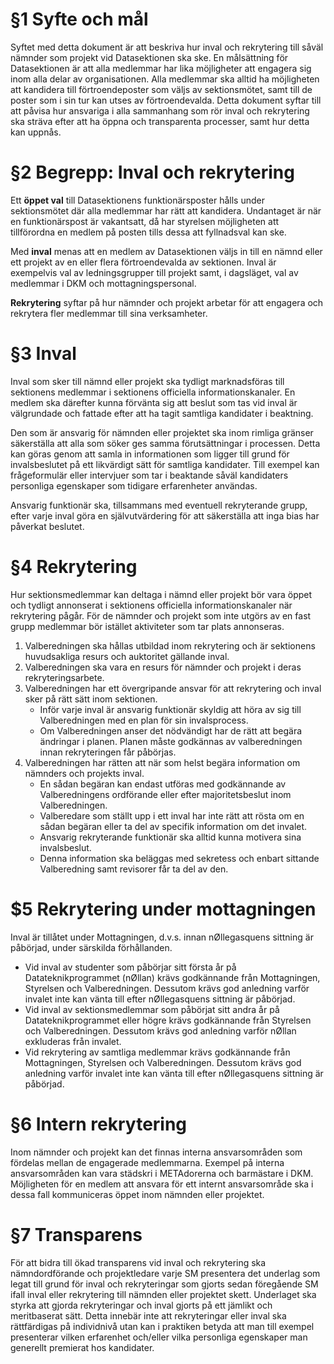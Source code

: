 <!-- Konglig Datasektionens rekryteringspolicy -->

# §1 Syfte och mål

Syftet med detta dokument är att beskriva hur inval och rekrytering till såväl nämnder som projekt vid Datasektionen ska ske. En målsättning för Datasektionen är att alla medlemmar har lika möjligheter att engagera sig inom alla delar av organisationen. Alla medlemmar ska alltid ha möjligheten att kandidera till förtroendeposter som väljs av sektionsmötet, samt till de poster som i sin tur kan utses av förtroendevalda. Detta dokument syftar till att påvisa hur ansvariga i alla sammanhang som rör inval och rekrytering ska sträva efter att ha öppna och transparenta processer, samt hur detta kan uppnås.

# §2 Begrepp: Inval och rekrytering

Ett **öppet val** till Datasektionens funktionärsposter hålls under sektionsmötet där alla medlemmar har rätt att kandidera. Undantaget är när en funktionärspost är vakantsatt, då har styrelsen möjligheten att tillförordna en medlem på posten tills dessa att fyllnadsval kan ske.

Med **inval** menas att en medlem av Datasektionen väljs in till en nämnd eller ett projekt av en eller flera förtroendevalda av sektionen. Inval är exempelvis val av ledningsgrupper till projekt samt, i dagsläget, val av medlemmar i DKM och mottagningspersonal.

**Rekrytering** syftar på hur nämnder och projekt arbetar för att engagera och rekrytera fler medlemmar till sina verksamheter.

# §3 Inval

Inval som sker till nämnd eller projekt ska tydligt marknadsföras till sektionens medlemmar i sektionens officiella informationskanaler. En medlem ska därefter kunna förvänta sig att beslut som tas vid inval är välgrundade och fattade efter att ha tagit samtliga kandidater i beaktning.

Den som är ansvarig för nämnden eller projektet ska inom rimliga gränser säkerställa att alla som söker ges samma förutsättningar i processen. Detta kan göras genom att samla in informationen som ligger till grund för invalsbeslutet på ett likvärdigt sätt för samtliga kandidater. Till exempel kan frågeformulär eller intervjuer som tar i beaktande såväl kandidaters personliga egenskaper som tidigare erfarenheter användas.

Ansvarig funktionär ska, tillsammans med eventuell rekryterande grupp, efter varje inval göra en självutvärdering för att säkerställa att inga bias har påverkat beslutet.

# §4 Rekrytering

Hur sektionsmedlemmar kan deltaga i nämnd eller projekt bör vara öppet och tydligt annonserat i sektionens officiella informationskanaler när rekrytering pågår. För de nämnder och projekt som inte utgörs av en fast grupp medlemmar bör istället aktiviteter som tar plats annonseras.

1. Valberedningen ska hållas utbildad inom rekrytering och är sektionens huvudsakliga resurs och auktoritet gällande inval.
2. Valberedningen ska vara en resurs för nämnder och projekt i deras rekryteringsarbete.
3. Valberedningen har ett övergripande ansvar för att rekrytering och inval sker på rätt sätt inom sektionen.
    - Inför varje inval är ansvarig funktionär skyldig att höra av sig till Valberedningen med en plan för sin invalsprocess.
    - Om Valberedningen anser det nödvändigt har de rätt att begära ändringar i planen. Planen måste godkännas av valberedningen innan rekryteringen får påbörjas.
4. Valberedningen har rätten att när som helst begära information om nämnders och projekts inval.
    - En sådan begäran kan endast utföras med godkännande av Valberedningens ordförande eller efter majoritetsbeslut inom Valberedningen.
    - Valberedare som ställt upp i ett inval har inte rätt att rösta om en sådan begäran eller ta del av specifik information om det invalet.
    - Ansvarig rekryterande funktionär ska alltid kunna motivera sina invalsbeslut.
    - Denna information ska beläggas med sekretess och enbart sittande Valberedning samt revisorer får ta del av den.
  
# $5 Rekrytering under mottagningen
Inval är tillåtet under Mottagningen, d.v.s. innan nØllegasquens sittning är påbörjad, under särskilda förhållanden.

- Vid inval av studenter som påbörjar sitt första år på Datateknikprogrammet (nØllan) krävs godkännande från Mottagningen, Styrelsen och Valberedningen. Dessutom krävs god anledning varför invalet inte kan vänta till efter nØllegasquens sittning är påbörjad.
- Vid inval av sektionsmedlemmar som påbörjat sitt andra år på Datateknikprogrammet eller högre krävs godkännande från Styrelsen och Valberedningen. Dessutom krävs god anledning varför nØllan exkluderas från invalet.
- Vid rekrytering av samtliga medlemmar krävs godkännande från Mottagningen, Styrelsen och Valberedningen. Dessutom krävs god anledning varför invalet inte kan vänta till efter nØllegasquens sittning är påbörjad.

# §6 Intern rekrytering

Inom nämnder och projekt kan det finnas interna ansvarsområden som fördelas mellan de engagerade medlemmarna. Exempel på interna ansvarsområden kan vara städskri i METAdorerna och barmästare i DKM. Möjligheten för en medlem att ansvara för ett internt ansvarsområde ska i dessa fall kommuniceras öppet inom nämnden eller projektet.

# §7 Transparens

För att bidra till ökad transparens vid inval och rekrytering ska nämndordförande och projektledare varje SM presentera det underlag som legat till grund för inval och rekryteringar som gjorts sedan föregående SM ifall inval eller rekrytering till nämnden eller projektet skett. Underlaget ska styrka att gjorda rekryteringar och inval gjorts på ett jämlikt och meritbaserat sätt. Detta innebär inte att rekryteringar eller inval ska rättfärdigas på individnivå utan kan i praktiken betyda att man till exempel presenterar vilken erfarenhet och/eller vilka personliga egenskaper man generellt premierat hos kandidater.
